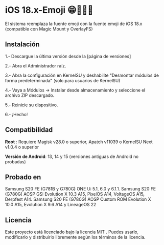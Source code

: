# iOS 18.x-Emoji 😁👻👀💀
El sistema reemplaza la fuente emoji con la fuente emoji de iOS 18.x (compatible con Magic Mount y OverlayFS)

## Instalación
1.- Descargue la última versión desde la [página de versiones]

2.- Abra el Administrador raíz.

3.- Abra la configuración en KernelSU y deshabilite "Desmontar módulos de forma predeterminada" (solo para usuarios de KernelSU)

4.- Vaya a Módulos → Instalar desde almacenamiento y seleccione el archivo ZIP descargado.

5.- Reinicie su dispositivo.

6.- ¡Hecho!

## Compatibilidad
**Root** : Requiere Magisk v28.0 o superior, Apatch v11039 o KernelSU Next v1.0.4 o superior

**Versión de Android**: 13, 14 y 15 (versiones antiguas de Android no probadas)


## Probado en
Samsung S20 FE (G781B y G780G) ONE Ui 5.1, 6.0 y 6.1.1.
Samsung S20 FE (G780G) AOSP GSI Evolution X 10.3 A15, PixelOS A14, VoltageOS A15, Derpfest A14.
Samsung S20 FE (G780G) AOSP Custom ROM Evolution X 10.0 A15, Evolution X 9.6 A14 y LineageOS 22

## Licencia
Este proyecto está licenciado bajo la licencia MIT . Puedes usarlo, modificarlo y distribuirlo libremente según los términos de la licencia.
